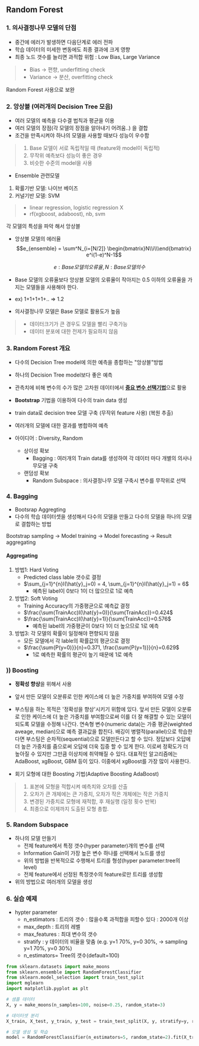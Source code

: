 ## Random Forest

### 1. 의사결정나무 모델의 단점
- 중간에 에러가 발생하면 다음단계로 에러 전파
- 학습 데이터의 미세한 변동에도 최종 결과에 크게 영향
- 최종 노드 갯수를 늘리면 과적합 위험 : Low Bias, Large Variance
> -  Bias -> 편향, underfitting check
> -  Variance -> 분산, overfitting check

Random Forest 사용으로 보완

### 2. 앙상블 (여러개의 Decision Tree 모음)
- 여러 모델의 예측을 다수결 법칙과 평균을 이용
- 여러 모델의 장점(각 모델의 장점을 알아내기 어려움..) 을 결합
- 조건을 만족시켜야 하나의 모델을 사용할 때보다 성능이 우수함
> 1. Base 모델이 서로 독립적일 때 (feature와 model이 독립적)
> 2. 무작위 예측보다 성능이 좋은 경우
> 3. 비슷한 수준의 model을 사용

- Ensemble 관련모델
1. 확률기반 모델: 나이브 베이즈
2. 커널기반 모델: SVM

>- linear regression, logistic regression X
>- rf(xgboost, adaboost), nb, svm

각 모델의 특성을 파악 해서 앙상블

- 앙상블 모델의 에러율
$$e_{ensemble} = \sum^N_{i=[N/2]} \begin{bmatrix}N\\i\\\end{bmatrix} e^i(1-e)^N-1$$


$$ e: Base 모델의 오류율, N : Base 모델의 수 $$

- Base 모델의 오류율보다 앙상블 모델의 오류율이 작아지는 0.5 이하의 오류율을 가지는 모델들을 사용해야 한다.
- ex) 1+1+1+1+.. => 1.2

- 의사결정나무 모델은 Base 모델로 활용도가 높음
> - 데이터크기가 큰 경우도 모델을 빨리 구축가능
> - 데이터 분포에 대한 전제가 필요하지 않음

### 3. Random Forest 개요
- 다수의 Decision Tree model에 의한 예측을 종합하는 "앙상블"방법
- 하나의 Decision Tree model보다 좋은 예측
- 관측치에 비해 변수의 수가 많은 고차원 데이터에서 <u>**중요 변수 선택기법**</u>으로 활용

- **Bootstrap** 기법을 이용하여 다수의 train data 생성
- train data로 decision tree 모델 구축 (무작위 feature 사용) (복원 추출)
- 여러개의 모델에 대한 결과를 병합하여 예측

- 아이디어 : Diversity, Random
    * 상이성 확보
        - Bagging : 여러개의 Train data를 생성하여 각 데이터 마다 개별의 의사나무모델 구축
    * 랜덤성 확보
        - Random Subspace : 의사결정나무 모델 구축시 변수를 무작위로 선택

### 4. Bagging
- Bootsrap Aggregting
- 다수의 학습 데이터셋을 생성해서 다수의 모델을 만들고 다수의 모델을 하나의 모델로 결합하는 방법

Bootstrap sampling -> Model training -> Model forecasting -> Result aggregating

#### Aggregating
1. 방법1: Hard Voting
    - Predicted class lable 갯수로 결정
    - $\sum_{j=1}^{n}I(\hat{y}_j=0) = 4, \sum_{j=1}^{n}I(\hat{y}_j=1) = 6$
        - 예측된 label이 0보다 1이 더 많으므로 1로 예측
2. 방법2: Soft Voting
    - Training Accuracy의 가중평균으로 예측값 결정
    - $\frac{\sum(TrainAcc)I(\hat{y}=0)}{\sum(TrainAcc)}=0.424$
    - $\frac{\sum(TrainAcc)I(\hat{y}=1)}{\sum(TrainAcc)}=0.576$
        - 예측된 label의 가중평균이 0보다 1이 더 높으므로 1로 예측
3. 방법3: 각 모델의 확률이 일정해야 편향되지 않음
    - 모든 모델에서 각 lable의 확률값의 평균으로 결정
    - $\frac{\sum{P(y=0)}}{n}=0.371, \frac{\sum{P(y=1)}}{n}=0.629$
        - 1로 예측한 확률의 평균이 높기 때문에 1로 예측

### )) Boosting
- **정확성 향상**을 위해서 사용
- 앞서 만든 모델이 오분류로 인한 케이스에 더 높은 가중치를 부여하여 모델 수정
- 부스팅을 하는 목적은 '정확성을 향상'시키기 위함에 있다. 앞서 만든 모델이 오분류로 인한 케이스에 더 높은 가중치를 부여함으로써 이를 더 잘 해결할 수 있는 모델이 되도록 모델을 수정해 나간다. 연속형 변수(numeric data)는 가중 평균(weighted aveage, median)으로 예측 결과값을 합친다. 배깅이 병렬적(parallel)으로 학습한다면 부스팅은 순차적(sequential)으로 모델만든다고 할 수 있다. 정답보다 오답에 더 높은 가중치를 줌으로써 오답에 더욱 집중 할 수 있게 한다. 이로써 정확도가 더 높아질 수 있지만 그만큼 이상치에 취약해질 수 있다. 대표적인 알고리즘에는 AdaBoost, xgBoost, GBM 등이 있다. 이중에서 xgBoost를 가장 많이 사용한다.

- 회기 모형에 대한 Boosting 기법(Adaptive Boosting AdaBoost)
> 1. 표본에 모형을 적합시켜 예측치와 오차를 산출
> 2. 오차가 큰 개체에는 큰 가중치, 오차가 작은 개체에는 작은 가중치
> 3. 변경된 가중치로 모형에 재적합, 후 재실행 (일정 횟수 반복)
> 4. 최종으로 이제까지 도출된 모형 총합.

### 5. Random Subspace
- 하나의 모델 만들기
    * 전체 feature에서 특정 갯수(hyper parameter)개의 변수를 선택
    * Information Gain이 가장 높은 변수 하나를 선택해서 노드를 생성
    * 위의 방법을 반복적으로 수행해서 트리를 형성(hyper parameter:tree의 level)
    * 전체 feature에서 선정된 특정갯수의 feature로만 트리를 생성함
- 위의 방법으로 여러개의 모델을 생성

### 6. 실습 예제
- hypter parameter
    - n_estimators : 트리의 갯수 : 많을수록 과적합을 피할수 있다 : 2000개 이상
    - max_depth : 트리의 레벨
    - max_features : 최대 변수의 갯수
    - stratify : y 데이터의 비율을 맞춤 (e.g. y=1 70%, y=0 30%, -> sampling y=1 70%, y=0 30%)
    - n_estimators= Tree의 갯수(default=100)

```python
from sklearn.datasets import make_moons
from sklearn.ensemble import RandomForestClassifier
from sklearn.model_selection import train_test_split
import mglearn
import matplotlib.pyplot as plt
```
```python
# 샘플 데이터
X, y = make_moons(n_samples=100, noise=0.25, random_state=3)

# 데이터셋 분리
X_train, X_test, y_train, y_test = train_test_split(X, y, stratify=y, random_state=42)

# 모델 생성 및 학습
model = RandomForestClassifier(n_estimators=5, random_state=2).fit(X_train, y_train)
```


